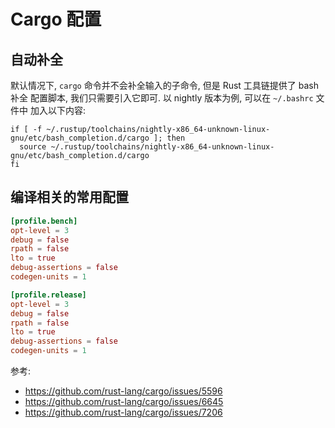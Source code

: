 
# Cargo 配置

## 自动补全
默认情况下, `cargo` 命令并不会补全输入的子命令, 但是 Rust 工具链提供了 bash 补全
配置脚本, 我们只需要引入它即可. 以 nightly 版本为例, 可以在 `~/.bashrc` 文件中
加入以下内容:

```shell
if [ -f ~/.rustup/toolchains/nightly-x86_64-unknown-linux-gnu/etc/bash_completion.d/cargo ]; then
  source ~/.rustup/toolchains/nightly-x86_64-unknown-linux-gnu/etc/bash_completion.d/cargo
fi
```

## 编译相关的常用配置
```toml
[profile.bench]
opt-level = 3
debug = false
rpath = false
lto = true
debug-assertions = false
codegen-units = 1

[profile.release]
opt-level = 3
debug = false
rpath = false
lto = true
debug-assertions = false
codegen-units = 1
```

参考:
- https://github.com/rust-lang/cargo/issues/5596
- https://github.com/rust-lang/cargo/issues/6645
- https://github.com/rust-lang/cargo/issues/7206
